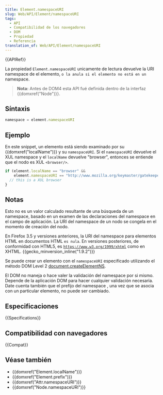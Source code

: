 ```yaml
---
title: Element.namespaceURI
slug: Web/API/Element/namespaceURI
tags:
  - API
  - Compatibilidad de los navegadores
  - DOM
  - Propiedad
  - Referencia
translation_of: Web/API/Element/namespaceURI
---
```

{{APIRef}}

La propiedad `Element.namespaceURI` unicamente de lectura devuelve la URI namespace de el elemento, `o la anula si el elemento no está en un` namespace.

> **Nota:** Antes de DOM4 esta API fué definida dentro de la interfaz {{domxref("Node")}}.

## Síntaxis

```js
namespace = element.namespaceURI
```

## Ejemplo

En este snippet, un elemento está siendo examinado por su {{domxref("localName")}} y su `namespaceURI`. Si el `namespaceURI` devuelve el XUL namespace y el `localName` devuelve "browser", entonces se entiende que el nodo es XUL `<browser/>`.

```js
if (element.localName == "browser" &&
    element.namespaceURI == "http://www.mozilla.org/keymaster/gatekeeper/there.is.only.xul") {
  // this is a XUL browser
}
```

## Notas

Esto no es un valor calculado resultante de una búsqueda de un namespace, basado en un examen de las declaraciones del namespace en el campo de aplicación. La URI del namespace de un nodo se congela en el momento de creación del nodo.

En Firefox 3.5 y versiones anteriores, la URI del namespace para elementos HTML en documentos HTML `es nula`. En versiones posteriores, de conformidad con HTML5, es [`https://www.w3.org/1999/xhtml`](https://www.w3.org/1999/xhtml) como en XHTML. {{gecko_minversion_inline("1.9.2")}}

Se puede crear un elemento con el `namespaceURI` especificado utilizando el método DOM Level 2 [document.createElementNS](/es/docs/Web/API/Document/createElementNS "Document.createElementNS").

El DOM no maneja o hace valer la validación del namespace por si mismo. Depende de la aplicación DOM para hacer cualquier validación necesaria. Date cuenta también que el prefijo del namespace , una vez que se asocia con un particular elemento, no puede ser cambiado.

## Especificaciones

{{Specifications}}

## Compatibilidad con navegadores

{{Compat}}

## Véase también

- {{domxref("Element.localName")}}
- {{domxref("Element.prefix")}}
- {{domxref("Attr.namespaceURI")}}
- {{domxref("Node.namespaceURI")}}
